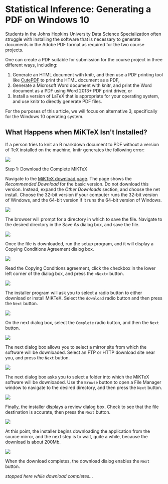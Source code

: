 # Statistical Inference: Generating a PDF on Windows 10

Students in the Johns Hopkins University Data Science Specialization often struggle with installing the software that is necessary to generate documents in the Adobe PDF format as required for the two course projects.

One can create a PDF suitable for submission for the course project in three different ways, including:

1. Generate an HTML document with knitr, and then use a PDF printing tool like [CutePDF](http://cutepdf.com) to print the HTML document as a PDF,
2. Generate a Microsoft Word document with knitr, and print the Word document as a PDF using Word 2013+ PDF print driver, or
3. Install a version of LaTeX that is appropriate for your operating system, and use knitr to directly generate PDF files.

For the purposes of this article, we will focus on alternative 3, specifically for the Windows 10 operating system.

## What Happens when MiKTeX Isn't Installed?

If a person tries to knit an R markdown document to PDF without a version of TeX installed on the machine, knitr generates the following error:

<img src="https://github.com/lgreski/datasciencectacontent/blob/master/markdown/images/installMikTeX01.png">

Step 1: Download the Complete MiKTeX

Navigate to the [MiKTeX download page](http://www.miktex.org/download). The page shows the *Recommended Download* for the basic version. Do not download this version. Instead, expand the *Other Downloads* section, and choose the net install.  Choose the 32-bit version if your computer runs the 32-bit version of Windows, and the 64-bit version if it runs the 64-bit version of Windows.

<img src="https://github.com/lgreski/datasciencectacontent/blob/master/markdown/images/installMikTeX02.png">

The browser will prompt for a directory in which to save the file. Navigate to the desired directory in the Save As dialog box, and save the file.

<img src="https://github.com/lgreski/datasciencectacontent/blob/master/markdown/images/installMikTeX03.png">

Once the file is downloaded, run the setup program, and it will display a Copying Conditions Agreement dialog box.

<img src="https://github.com/lgreski/datasciencectacontent/blob/master/markdown/images/installMikTeX04.png">


Read the Copying Conditions agreement, click the checkbox in the lower left corner of the dialog box, and press the `<Next>` button.

<img src="https://github.com/lgreski/datasciencectacontent/blob/master/markdown/images/installMiKTeX05.png" >

The installer program will ask you to select a radio button to either download or install MiKTeX. Select the `download` radio button and then press the `Next` button.

<img src="https://github.com/lgreski/datasciencectacontent/blob/master/markdown/images/installMiKTeX06.png" >

On the next dialog box, select the `Complete` radio button, and then the `Next` button.

<img src="https://github.com/lgreski/datasciencectacontent/blob/master/markdown/images/installMiKTeX07.png" >

The next dialog box allows you to select a mirror site from which the software will be downloaded. Select an FTP or HTTP download site near you, and press the `Next` button.

<img src="https://github.com/lgreski/datasciencectacontent/blob/master/markdown/images/installMiKTeX08.png" >

The next dialog box asks you to select a folder into which the MiKTeX software will be downloaded. Use the `Browse` button to open a File Manager window to navigate to the desired directory, and then press the `Next` button.

<img src="https://github.com/lgreski/datasciencectacontent/blob/master/markdown/images/installMiKTeX09.png" >

Finally, the installer displays a review dialog box. Check to see that the file destination is accurate, then press the `Next` button.

<img src="https://github.com/lgreski/datasciencectacontent/blob/master/markdown/images/installMiKTeX10.png" >

At this point, the installer begins downloading the application from the source mirror, and the next step is to wait, quite a while, because the download is about 200Mb.

<img src="https://github.com/lgreski/datasciencectacontent/blob/master/markdown/images/installMiKTeX11.png" >

When the download completes, the download dialog enables the `Next` button.

*stopped here while download completes...*
